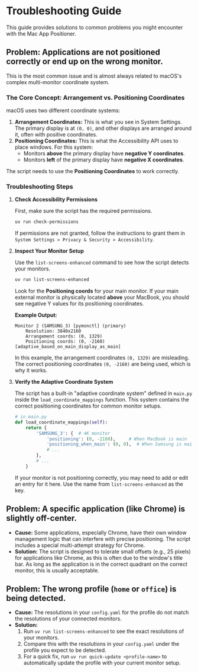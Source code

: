 # Troubleshooting Guide

This guide provides solutions to common problems you might encounter with the Mac App Positioner.

## Problem: Applications are not positioned correctly or end up on the wrong monitor.

This is the most common issue and is almost always related to macOS's complex multi-monitor coordinate system.

### The Core Concept: Arrangement vs. Positioning Coordinates

macOS uses two different coordinate systems:

1.  **Arrangement Coordinates:** This is what you see in System Settings. The primary display is at `(0, 0)`, and other displays are arranged around it, often with positive coordinates.
2.  **Positioning Coordinates:** This is what the Accessibility API uses to place windows. For this system:
    *   Monitors **above** the primary display have **negative Y coordinates**.
    *   Monitors **left** of the primary display have **negative X coordinates**.

The script needs to use the **Positioning Coordinates** to work correctly.

### Troubleshooting Steps

1.  **Check Accessibility Permissions**

    First, make sure the script has the required permissions.

    ```bash
    uv run check-permissions
    ```

    If permissions are not granted, follow the instructions to grant them in `System Settings > Privacy & Security > Accessibility`.

2.  **Inspect Your Monitor Setup**

    Use the `list-screens-enhanced` command to see how the script detects your monitors.

    ```bash
    uv run list-screens-enhanced
    ```

    Look for the **Positioning coords** for your main monitor. If your main external monitor is physically located **above** your MacBook, you should see negative Y values for its positioning coordinates.

    **Example Output:**
    ```
    Monitor 2 (SAMSUNG_3) [pymonctl] (primary)
        Resolution: 3840x2160
        Arrangement coords: (0, 1329)
        Positioning coords: (0, -2160) [adaptive_based_on_main_display_as_main]
    ```
    In this example, the arrangement coordinates `(0, 1329)` are misleading. The correct positioning coordinates `(0, -2160)` are being used, which is why it works.

3.  **Verify the Adaptive Coordinate System**

    The script has a built-in "adaptive coordinate system" defined in `main.py` inside the `load_coordinate_mappings` function. This system contains the correct positioning coordinates for common monitor setups.

    ```python
    # in main.py
    def load_coordinate_mappings(self):
        return {
            'SAMSUNG_3': {  # 4K monitor
                'positioning': (0, -2160),     # When MacBook is main
                'positioning_when_main': (0, 0),  # When Samsung is main
                # ...
            },
            # ...
        }
    ```

    If your monitor is not positioning correctly, you may need to add or edit an entry for it here. Use the name from `list-screens-enhanced` as the key.

## Problem: A specific application (like Chrome) is slightly off-center.

-   **Cause:** Some applications, especially Chrome, have their own window management logic that can interfere with precise positioning. The script includes a special multi-attempt strategy for Chrome.
-   **Solution:** The script is designed to tolerate small offsets (e.g., 25 pixels) for applications like Chrome, as this is often due to the window's title bar. As long as the application is in the correct quadrant on the correct monitor, this is usually acceptable.

## Problem: The wrong profile (`home` or `office`) is being detected.

-   **Cause:** The resolutions in your `config.yaml` for the profile do not match the resolutions of your connected monitors.
-   **Solution:**
    1.  Run `uv run list-screens-enhanced` to see the exact resolutions of your monitors.
    2.  Compare this with the resolutions in your `config.yaml` under the profile you expect to be detected.
    3.  For a quick fix, run `uv run quick-update <profile-name>` to automatically update the profile with your current monitor setup.
